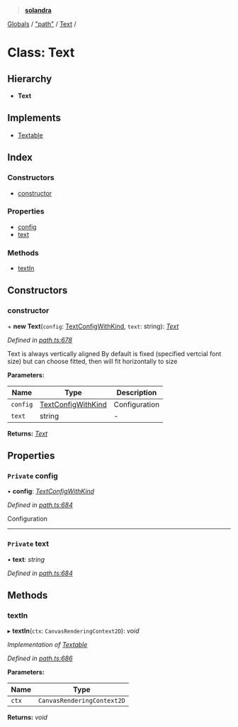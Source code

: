 > **[solandra](../README.md)**

[Globals](../globals.md) / ["path"](../modules/_path_.md) / [Text](_path_.text.md) /

# Class: Text

## Hierarchy

* **Text**

## Implements

* [Textable](../interfaces/_path_.textable.md)

## Index

### Constructors

* [constructor](_path_.text.md#constructor)

### Properties

* [config](_path_.text.md#private-config)
* [text](_path_.text.md#private-text)

### Methods

* [textIn](_path_.text.md#textin)

## Constructors

###  constructor

\+ **new Text**(`config`: [TextConfigWithKind](../modules/_path_.md#textconfigwithkind), `text`: string): *[Text](_path_.text.md)*

*Defined in [path.ts:678](https://github.com/jamesporter/solandra/blob/c698086/src/lib/path.ts#L678)*

Text is always vertically aligned
By default is fixed (specified vertcial font size) but can choose fitted, then will fit horizontally to size

**Parameters:**

Name | Type | Description |
------ | ------ | ------ |
`config` | [TextConfigWithKind](../modules/_path_.md#textconfigwithkind) | Configuration  |
`text` | string | - |

**Returns:** *[Text](_path_.text.md)*

## Properties

### `Private` config

• **config**: *[TextConfigWithKind](../modules/_path_.md#textconfigwithkind)*

*Defined in [path.ts:684](https://github.com/jamesporter/solandra/blob/c698086/src/lib/path.ts#L684)*

Configuration

___

### `Private` text

• **text**: *string*

*Defined in [path.ts:684](https://github.com/jamesporter/solandra/blob/c698086/src/lib/path.ts#L684)*

## Methods

###  textIn

▸ **textIn**(`ctx`: `CanvasRenderingContext2D`): *void*

*Implementation of [Textable](../interfaces/_path_.textable.md)*

*Defined in [path.ts:686](https://github.com/jamesporter/solandra/blob/c698086/src/lib/path.ts#L686)*

**Parameters:**

Name | Type |
------ | ------ |
`ctx` | `CanvasRenderingContext2D` |

**Returns:** *void*